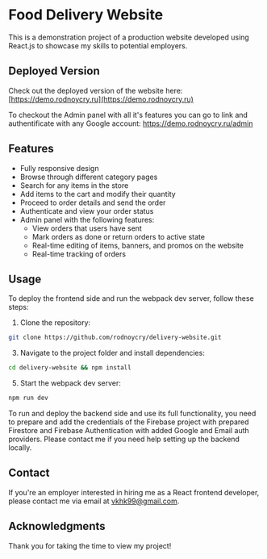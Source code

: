 # Food Delivery Website

This is a demonstration project of a production website developed using React.js to showcase my skills to potential employers.

## Deployed Version

Check out the deployed version of the website here: [https://demo.rodnoycry.ru](https://demo.rodnoycry.ru)

To checkout the Admin panel with all it's features you can go to link and authentificate with any Google account: https://demo.rodnoycry.ru/admin

## Features

- Fully responsive design
- Browse through different category pages
- Search for any items in the store
- Add items to the cart and modify their quantity
- Proceed to order details and send the order
- Authenticate and view your order status
- Admin panel with the following features:
  - View orders that users have sent
  - Mark orders as done or return orders to active state
  - Real-time editing of items, banners, and promos on the website
  - Real-time tracking of orders

## Usage

To deploy the frontend side and run the webpack dev server, follow these steps:

1. Clone the repository: 
```sh
git clone https://github.com/rodnoycry/delivery-website.git
```
3. Navigate to the project folder and install dependencies: 
```sh
cd delivery-website && npm install
```
5. Start the webpack dev server: 
```sh
npm run dev
```

To run and deploy the backend side and use its full functionality, you need to prepare and add the credentials of the Firebase project with prepared Firestore and Firebase Authentication with added Google and Email auth providers. Please contact me if you need help setting up the backend locally.

## Contact

If you're an employer interested in hiring me as a React frontend developer, please contact me via email at vkhk99@gmail.com.

## Acknowledgments

Thank you for taking the time to view my project!
